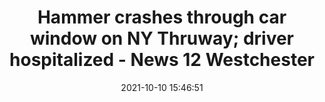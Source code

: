---
"title": "Hammer crashes through car window on NY Thruway; driver hospitalized - News 12 Westchester"
"date": "2021-10-10 15:46:51"
"feed_name": "GOOGLENEWSCONSTRUCTION"
"feed_website": "https://news.google.com/search?q=construction%2Bincident&hl=en-US&gl=US&ceid=US:en"
"feed_rss": "https://news.google.com/rss/search?q=construction%2Bincident&hl=en-US&gl=US&ceid=US:en"
"link": "https://westchester.news12.com/hammer-crashes-through-car-window-on-ny-thruway-driver-hospitalized"
"source": "{'href': 'https://westchester.news12.com', 'title': 'News 12 Westchester'}"
"file": "_posts/2021-1-1-c0dc53ddafda2c2ef5ec061d8d6fb079bb48cc76.md"
"accident": "0"
"drilling": "0"
"dead": "0"
"injured": "0"
"arrested": "0"
"place": "unknown place"
"where": "unknown site"
"causes": "unknown"
"place_uri": "unknown place"
---